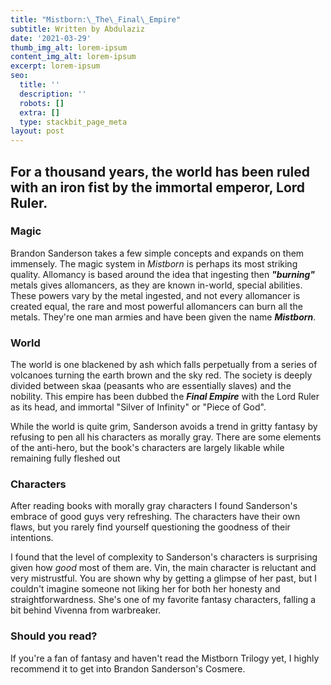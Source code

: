 ```yaml
---
title: "Mistborn:\_The\_Final\_Empire"
subtitle: Written by Abdulaziz
date: '2021-03-29'
thumb_img_alt: lorem-ipsum
content_img_alt: lorem-ipsum
excerpt: lorem-ipsum
seo:
  title: ''
  description: ''
  robots: []
  extra: []
  type: stackbit_page_meta
layout: post
---
```

## For a thousand years, the world has been ruled with an iron fist by the immortal emperor, Lord Ruler.



### Magic

Brandon Sanderson takes a few simple concepts and expands on them immensely. The magic system in *Mistborn* is perhaps its most striking quality. Allomancy is based around the idea that ingesting then ***"burning"*** metals gives allomancers, as they are known in-world, special abilities. These powers vary by the metal ingested, and not every allomancer is created equal, the rare and most powerful allomancers can burn all the metals. They're one man armies and have been given the name ***Mistborn***.

### World

The world is one blackened by ash which falls perpetually from a series of volcanoes turning the earth brown and the sky red. The society is deeply divided between skaa (peasants who are essentially slaves) and the nobility. This empire has been dubbed the ***Final Empire*** with the Lord Ruler as its head, and immortal "Silver of Infinity" or "Piece of God".

While the world is quite grim, Sanderson avoids a trend in gritty fantasy by refusing to pen all his characters as morally gray. There are some elements of the anti-hero, but the book's characters are largely likable while remaining fully fleshed out

### Characters

After reading books with morally gray characters I found Sanderson's embrace of good guys very refreshing. The characters have their own flaws, but you rarely find yourself questioning the goodness of their intentions.


I found that the level of complexity to Sanderson's characters is surprising given how *good* most of them are. Vin, the main character is reluctant and very mistrustful. You are shown why by getting a glimpse of her past, but I couldn't imagine someone not liking her for both her honesty and straightforwardness. She's one of my favorite fantasy characters, falling a bit behind Vivenna from warbreaker.

### Should you read?

If you're a fan of fantasy and haven't read the Mistborn Trilogy yet, I highly recommend it to get into Brandon Sanderson's Cosmere.

